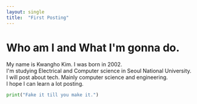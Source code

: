 ```yaml
---
layout: single
title:  "First Posting"
---
```


# Who am I and What I'm gonna do.
My name is Kwangho Kim. I was born in 2002.  
I'm studying Electrical and Computer science in Seoul National University.  
I will post about tech. Mainly computer science and engineering.  
I hope I can learn a lot posting.  

```python  
print("Fake it till you make it.")  
```
